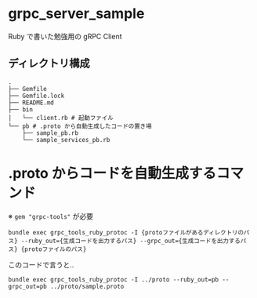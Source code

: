 # grpc_server_sample
Ruby で書いた勉強用の gRPC Client

## ディレクトリ構成
```
.
├── Gemfile
├── Gemfile.lock
├── README.md
├── bin
│   └── client.rb # 起動ファイル
└── pb # .proto から自動生成したコードの置き場
    ├── sample_pb.rb
    └── sample_services_pb.rb

```
# .proto からコードを自動生成するコマンド
※ `gem "grpc-tools"` が必要

```
bundle exec grpc_tools_ruby_protoc -I {protoファイルがあるディレクトリのパス} --ruby_out={生成コードを出力するパス} --grpc_out={生成コードを出力するパス} {protoファイルのパス}
```

このコードで言うと..

```
bundle exec grpc_tools_ruby_protoc -I ../proto --ruby_out=pb --grpc_out=pb ../proto/sample.proto
```